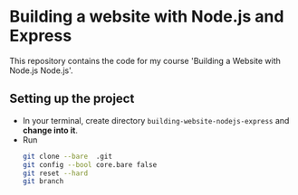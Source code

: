 # Building a website with Node.js and Express

This repository contains the code for my course 'Building a Website with Node.js Node.js'.

## Setting up the project

* In your terminal, create directory `building-website-nodejs-express` and **change into it**.
* Run 
  ```bash
  git clone --bare  .git
  git config --bool core.bare false
  git reset --hard
  git branch
  ```
  
